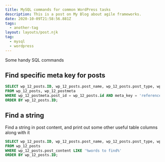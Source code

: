 ```yaml
---
title: MySQL commands for common WordPress tasks
description: This is a post on My Blog about agile frameworks.
date: 2020-10-09T21:58:56.881Z
tags:
  - another-tag
layout: layouts/post.njk
tag:
  - mysql
  - wordpress
---
```

Some handy SQL commands

## Find specific meta key for posts

``` sql
SELECT wp_12_posts.ID, wp_12_posts.post_name, wp_12_posts.post_type, wp_12_posts.post_title, wp_12_postmeta.meta_value 
FROM wp_12_posts, wp_12_postmeta
WHERE wp_12_postmeta.post_id = wp_12_posts.id AND meta_key = 'reference_id'
ORDER BY wp_12_posts.ID;
```

## Find a string
Find a string in post content, and print out some other useful table columns along with it

``` sql
SELECT wp_12_posts.ID, wp_12_posts.post_name, wp_12_posts.post_type, wp_12_posts.post_title, wp_12_posts.post_content
FROM wp_12_posts
WHERE wp_12_posts.post_content LIKE '%words to find%'
ORDER BY wp_12_posts.ID;
```
